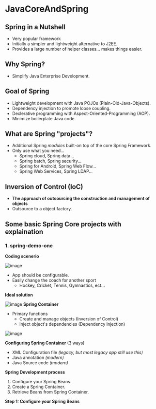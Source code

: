 # JavaCoreAndSpring
## Spring in a Nutshell
- Very popular framework
- Initially a simpler and lightweight alternative to J2EE.
- Provides a large number of helper classes... makes things easier.

## Why Spring?
- Simplify Java Enterprise Development.
## Goal of Spring
- Lightweight development with Java POJOs (Plain-Old-Java-Objects).
- Dependency injection to promote loose coupling.
- Declerative programming with Aspect-Oriented-Programming (AOP).
- Minimize boilerplate Java code.
## What are Spring "projects"?
  - Additional Spring *modules* built-on top of the core Spring Framework.
  - Only use what you need...
    * Spring cloud, Spring data...
    * Spring batch, Spring security...
    * Spring for Android, Spring Web Flow...
    * Spring Web Services, Spring LDAP...
## Inversion of Control (IoC)
- **The approach of outsourcing the construction and management of objects**
- Outsource to a object factory.
## Some basic Spring Core projects with explaination
### 1. spring-demo-one
 **Coding scenerio**

![image](https://user-images.githubusercontent.com/16172615/89800375-e7283b80-db58-11ea-8579-dcd4a0e5bdbf.png)
- App should be configurable.
- Easily change the coach for another sport
	* Hockey, Cricket, Tennis, Gymnastics, ect...

**Ideal solution**

![image](https://user-images.githubusercontent.com/16172615/89854940-67818780-dbbf-11ea-8411-4a6df9a2342f.png)
**Spring Container**
- Primary functions
	- Create and manage objects (Inversion of Control)
	- Inject object's dependencies (Dependency Injection)

![image](https://user-images.githubusercontent.com/16172615/89855189-0c9c6000-dbc0-11ea-83cd-718a2502cf13.png)

**Configuring Spring Container** (3 ways)
- XML Configuration file *(legacy, but most legacy app still use this)*
- Java annotation *(modern)*
- Java Source code *(modern)*

**Spring Development process**
1. Configure your Spring Beans.
2. Create a Spring Container.
3. Retrieve Beans from Spring Container.

**Step 1: Configure your Spring Beans**

<!--stackedit_data:
eyJoaXN0b3J5IjpbNTA5NTg3NzkzLDQwMTIyNzAyMSw0MDEyMj
cwMjEsMTk1OTA0ODI3MiwxNzQyOTMwNzQzLDg5OTYyNDczMSwt
Mzk5NjM0MjQ2XX0=
-->